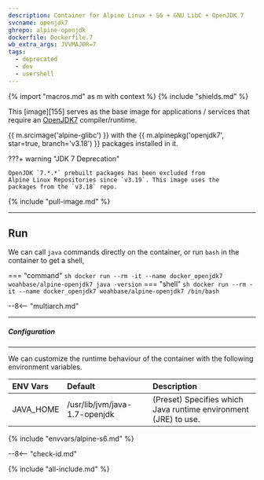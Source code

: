 ```yaml
---
description: Container for Alpine Linux + S6 + GNU LibC + OpenJDK 7
svcname: openjdk7
ghrepo: alpine-openjdk
dockerfile: Dockerfile.7
wb_extra_args: JVVMAJOR=7
tags:
  - deprecated
  - dev
  - usershell
---
```


{% import "macros.md" as m with context %}
{% include "shields.md" %}


This [image][155] serves as the base image for applications
/ services that require an [OpenJDK7][1] compiler/runtime.

{{ m.srcimage('alpine-glibc') }} with the {{
m.alpinepkg('openjdk7', star=true, branch='v3.18') }} packages
installed in it.

???+ warning "JDK 7 Deprecation"

    OpenJDK `7.*.*` prebuilt packages has been excluded from
    Alpine Linux Repositories since `v3.19`. This image uses the
    packages from the `v3.18` repo.

{% include "pull-image.md" %}

---
Run
---

We can call `java` commands directly on the container, or run
`bash` in the container to get a shell,

=== "command"
    ``` sh
    docker run --rm -it --name docker_openjdk7 woahbase/alpine-openjdk7 java -version
    ```
=== "shell"
    ``` sh
    docker run --rm -it --name docker_openjdk7 woahbase/alpine-openjdk7 /bin/bash
    ```

--8<-- "multiarch.md"

---
##### Configuration
---

We can customize the runtime behaviour of the container with the
following environment variables.

| ENV Vars  | Default                       | Description
| :---      | :---                          | :---
| JAVA_HOME | /usr/lib/jvm/java-1.7-openjdk | (Preset) Specifies which Java runtime environment (JRE) to use.
{% include "envvars/alpine-s6.md" %}

--8<-- "check-id.md"

[1]: https://openjdk.org/projects/jdk7/
[2]: https://github.com/openjdk/jdk/

{% include "all-include.md" %}
